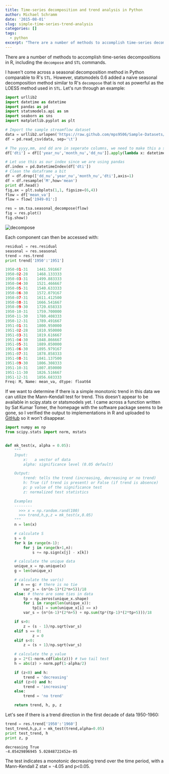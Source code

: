 ```yaml
---
title: Time-series decomposition and trend analysis in Python
author: Michael Schramm
date: '2015-08-01'
slug: simple-time-series-trend-analysis
categories: []
tags:
  - python
excerpt: "There are a number of methods to accomplish time-series decompositions in R, including the `decompose` and `STL` commands. I haven't come across a seasonal decomposition method in Python comparable to R's `STL`."
---
```


There are a number of methods to accomplish time-series decompositions in R, including the `decompose` and `STL` commands.

I haven't come across a seasonal decomposition method in Python comparable to R's `STL`. However, statsmodels 0.6 added a naive seasonal decomposition method similar to R's `decompose` that is not as powerful as the LOESS method used in `STL`.
Let's run through an example:

```python
import urllib2  
import datetime as datetime  
import pandas as pd  
import statsmodels.api as sm  
import seaborn as sns  
import matplotlib.pyplot as plt

# Import the sample streamflow dataset
data = urllib2.urlopen('https://raw.github.com/mps9506/Sample-Datasets/master/Streamflow/USGS-Monthly_Streamflow_Bend_OR.tsv')  
df = pd.read_csv(data, sep='\t')

# The yyyy,mm, and dd are in seperate columns, we need to make this a single column
df['dti'] = df[['year_nu','month_nu','dd_nu']].apply(lambda x: datetime.datetime(*x),axis=1)

# Let use this as our index since we are using pandas
df.index = pd.DatetimeIndex(df['dti'])  
# Clean the dataframe a bit
df = df.drop(['dd_nu','year_nu','month_nu','dti'],axis=1)  
df = df.resample('M',how='mean')  
print df.head()  
fig,ax = plt.subplots(1,1, figsize=(6,4))  
flow = df['mean_va']  
flow = flow['1949-01':]

res = sm.tsa.seasonal_decompose(flow)  
fig = res.plot()  
fig.show()  
```
![decompose](/img/decomposed.png)


Each component can then be accessed with: 

```python
residual = res.residual
seasonal = res.seasonal
trend = res.trend
print trend['1950':'1951']
```

```python
1950-01-31    1441.591667  
1950-02-28    1468.133333  
1950-03-31    1499.883333  
1950-04-30    1521.466667  
1950-05-31    1540.633333  
1950-06-30    1572.079167  
1950-07-31    1611.412500  
1950-08-31    1666.541667  
1950-09-30    1720.658333  
1950-10-31    1759.700000  
1950-11-30    1780.408333  
1950-12-31    1789.491667  
1951-01-31    1800.950000  
1951-02-28    1810.950000  
1951-03-31    1819.616667  
1951-04-30    1848.866667  
1951-05-31    1889.850000  
1951-06-30    1895.979167  
1951-07-31    1878.858333  
1951-08-31    1841.137500  
1951-09-30    1806.308333  
1951-10-31    1807.850000  
1951-11-30    1826.516667  
1951-12-31    1856.683333  
Freq: M, Name: mean_va, dtype: float64  
```
If we want to determine if there is a simple monotonic trend in this data we can utilize the Mann-Kendall test for trend. This doesn't appear to be available in scipy.stats or statsmodels yet. I came across a function written by Sat Kumar Tomer, the homepage with the software package seems to be gone, so I verified the output to implementations in R and uploaded to [GitHub](https://github.com/mps9506/Mann-Kendall-Trend) so it won't disappear.

```python
import numpy as np  
from scipy.stats import norm, mstats


def mk_test(x, alpha = 0.05):  
    """   
    Input:
        x:   a vector of data
        alpha: significance level (0.05 default)

    Output:
        trend: tells the trend (increasing, decreasing or no trend)
        h: True (if trend is present) or False (if trend is absence)
        p: p value of the significance test
        z: normalized test statistics 

    Examples
    --------
      >>> x = np.random.rand(100)
      >>> trend,h,p,z = mk_test(x,0.05) 
    """
    n = len(x)

    # calculate S 
    s = 0
    for k in range(n-1):
        for j in range(k+1,n):
            s += np.sign(x[j] - x[k])

    # calculate the unique data
    unique_x = np.unique(x)
    g = len(unique_x)

    # calculate the var(s)
    if n == g: # there is no tie
        var_s = (n*(n-1)*(2*n+5))/18
    else: # there are some ties in data
        tp = np.zeros(unique_x.shape)
        for i in range(len(unique_x)):
            tp[i] = sum(unique_x[i] == x)
        var_s = (n*(n-1)*(2*n+5) + np.sum(tp*(tp-1)*(2*tp+5)))/18

    if s>0:
        z = (s - 1)/np.sqrt(var_s)
    elif s == 0:
            z = 0
    elif s<0:
        z = (s + 1)/np.sqrt(var_s)

    # calculate the p_value
    p = 2*(1-norm.cdf(abs(z))) # two tail test
    h = abs(z) > norm.ppf(1-alpha/2) 

    if (z<0) and h:
        trend = 'decreasing'
    elif (z>0) and h:
        trend = 'increasing'
    else:
        trend = 'no trend'

    return trend, h, p, z
```
Let's see if there is a trend direction in the first decade of data 1950-1960:

```python
trend = res.trend['1950':'1960']  
test_trend,h,p,z = mk_test(trend,alpha=0.05)  
print test_trend, h  
print z, p  
```

```
decreasing True  
-4.05429896945 5.02848722452e-05
```

The test indicates a monotonic decreasing trend over the time period, with a Mann-Kendall Z stat = -4.05 and p<0.05.